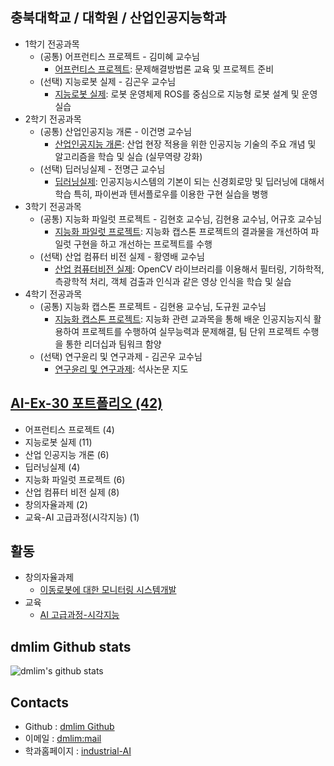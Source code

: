 ## 충북대학교 / 대학원 / 산업인공지능학과
- 1학기 전공과목 
  - (공통) 어프런티스 프로젝트 - 김미혜 교수님
    - [어프런티스 프로젝트](https://github.com/dmlim-cbu/industrial-AI-master/tree/master/projects/%EC%96%B4%ED%94%84%EB%A0%8C%ED%8B%B0%EC%8A%A4-%ED%94%84%EB%A1%9C%EC%A0%9D%ED%8A%B8): 문제해결방법론 교육 및 프로젝트 준비
  - (선택) 지능로봇 실제 - 김곤우 교수님
    - [지능로봇 실제](https://github.com/dmlim-cbu/industrial-AI-master/tree/master/projects/%EC%A7%80%EB%8A%A5%EB%A1%9C%EB%B4%87-%EC%8B%A4%EC%A0%9C): 로봇 운영체제 ROS를 중심으로 지능형 로봇 설계 및 운영 실습
- 2학기 전공과목 
  - (공통) 산업인공지능 개론 - 이건명 교수님
    - [산업인공지능 개론](https://github.com/dmlim-cbu/industrial-AI-master/tree/master/projects/%EC%82%B0%EC%97%85%EC%9D%B8%EA%B3%B5%EC%A7%80%EB%8A%A5%EA%B0%9C%EB%A1%A0): 산업 현장 적용을 위한 인공지능 기술의 주요 개념 및 알고리즘을 학습 및 실습 (실무역량 강화) 
  - (선택) 딥러닝실제 - 전명근 교수님
    - [딥러닝실제](https://github.com/dmlim-cbu/industrial-AI-master/tree/master/projects/%EB%94%A5%EB%9F%AC%EB%8B%9D%EC%8B%A4%EC%A0%9C): 인공지능시스템의 기본이 되는 신경회로망 및 딥러닝에 대해서 학습
특히, 파이썬과 텐서플로우를 이용한 구현 실습을 병행 
- 3학기 전공과목
  - (공통) 지능화 파일럿 프로젝트 - 김현호 교수님, 김현용 교수님, 어규호 교수님
    - [지능화 파일럿 프로젝트](https://github.com/dmlim-cbu/industrial-AI-master/tree/master/projects/%EC%A7%80%EB%8A%A5%ED%99%94%ED%8C%8C%EC%9D%BC%EB%9F%BF%ED%94%84%EB%A1%9C%EC%A0%9D%ED%8A%B8): 지능화 캡스톤 프로젝트의 결과물을 개선하여 파일럿 구현을 하고 개선하는 프로젝트를 수행
  - (선택) 산업 컴퓨터 비전 실제 - 황영배 교수님
    - [산업 컴퓨터비전 실제](https://github.com/dmlim-cbu/industrial-AI-master/tree/master/projects/%EC%BB%B4%ED%93%A8%ED%84%B0%EB%B9%84%EC%A0%84%EC%8B%A4%EC%A0%9C): OpenCV 라이브러리를 이용해서 필터링, 기하학적, 측광학적 처리, 객체 검출과 인식과 같은 영상 인식을 학습 및 실습
- 4학기 전공과목
  - (공통) 지능화 캡스톤 프로젝트 - 김현용 교수님, 도규원 교수님
    - [지능화 캡스톤 프로젝트](https://github.com/dmlim-cbu/industrial-AI-master/tree/master/projects/%EC%A7%80%EB%8A%A5%ED%99%94%20%EC%BA%A1%EC%8A%A4%ED%86%A4%20%ED%94%84%EB%A1%9C%EC%A0%9D%ED%8A%B8): 지능화 관련 교과목을 통해 배운 인공지능지식 활용하여 프로젝트를 수행하여 실무능력과 문제해결, 팀 단위 프로젝트 수행을 통한 리더십과 팀워크 함양
  - (선택) 연구윤리 및 연구과제 - 김곤우 교수님
    - [연구윤리 및 연구과제](https://github.com/dmlim-cbu/industrial-AI-master/tree/master/projects/%EC%97%B0%EA%B5%AC%EC%9C%A4%EB%A6%AC%20%EB%B0%8F%20%EC%97%B0%EA%B5%AC%EA%B3%BC%EC%A0%9C): 석사논문 지도

## [AI-Ex-30 포트폴리오 (42)](https://github.com/dmlim-cbu/industrial-AI-master/tree/master/projects/AI-Ex-30%20%ED%8F%AC%ED%8A%B8%ED%8F%B4%EB%A6%AC%EC%98%A4)
- 어프런티스 프로젝트 (4)
- 지능로봇 실제 (11)
- 산업 인공지능 개론 (6)
- 딥러닝실제 (4)
- 지능화 파일럿 프로젝트 (6)
- 산업 컴퓨터 비전 실제 (8)
- 창의자율과제 (2)
- 교육-AI 고급과정(시각지능) (1)

## 활동
- 창의자율과제
  - [이동로봇에 대한 모니터링 시스템개발](https://github.com/dmlim-cbu/industrial-AI-master/tree/master/projects/%EC%B0%BD%EC%9D%98%EC%9E%90%EC%9C%A8%EA%B3%BC%EC%A0%9C)
- 교육
  - [AI 고급과정-시각지능](https://github.com/dmlim-cbu/industrial-AI-master/tree/master/Education/AI%EA%B3%A0%EA%B8%89%EA%B3%BC%EC%A0%95)

## dmlim Github stats
![dmlim's github stats](https://github-readme-stats.vercel.app/api?username=anuraghazra&show_icons=true&theme=radical)


## Contacts

- Github : [dmlim Github](https://github.com/dmlim-cbu)
- 이메일 : [dmlim:mail](mailto:atom.dmlim@gmail.com)
- 학과홈페이지 : [industrial-AI](https://indai.cbnu.ac.kr/)
